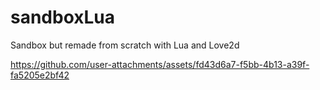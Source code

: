 # sandboxLua
Sandbox but remade from scratch with Lua and Love2d


https://github.com/user-attachments/assets/fd43d6a7-f5bb-4b13-a39f-fa5205e2bf42

